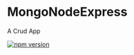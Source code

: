 # MongoNodeExpress
A Crud App

[![npm version](https://badge.fury.io/js/npm.svg)](https://badge.fury.io/js/npm)
